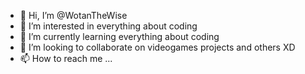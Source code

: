 - 👋 Hi, I’m @WotanTheWise
- 👀 I’m interested in everything about coding
- 🌱 I’m currently learning everything about coding
- 💞️ I’m looking to collaborate on videogames projects and others XD
- 📫 How to reach me ...

<!---
WotanTheWise/WotanTheWise is a ✨ special ✨ repository because its `README.md` (this file) appears on your GitHub profile.
You can click the Preview link to take a look at your changes.
--->

